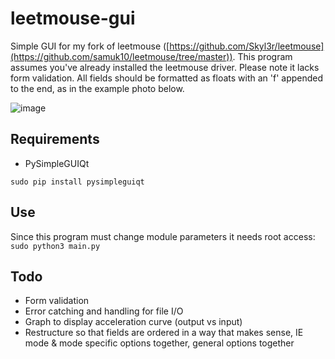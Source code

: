 # leetmouse-gui
Simple GUI for my fork of leetmouse ([https://github.com/Skyl3r/leetmouse](https://github.com/samuk10/leetmouse/tree/master)). This program assumes you've already installed the leetmouse driver.
Please note it lacks form validation. All fields should be formatted as floats with an 'f' appended to the end, as in the example photo below.

![image](https://i.imgur.com/RFpL59Z.png)

## Requirements
- PySimpleGUIQt

``` sudo pip install pysimpleguiqt ```

## Use

Since this program must change module parameters it needs root access:
``` sudo python3 main.py ```


## Todo
- Form validation
- Error catching and handling for file I/O
- Graph to display acceleration curve (output vs input)
- Restructure so that fields are ordered in a way that makes sense, IE mode & mode specific options together, general options together
